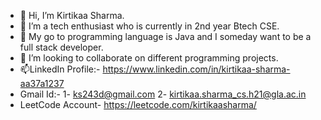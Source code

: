 - 👋 Hi, I’m Kirtikaa Sharma.
- 👀 I’m a tech enthusiast who is currently in 2nd year Btech CSE.
- 🌱 My go to programming language is Java and I someday want to be a full stack developer.
- 💞️ I’m looking to collaborate on different programming projects.
- 📫LinkedIn Profile:- https://www.linkedin.com/in/kirtikaa-sharma-aa37a1237
- Gmail Id:- 1- ks243d@gmail.com 2- kirtikaa.sharma_cs.h21@gla.ac.in
- LeetCode Account- https://leetcode.com/kirtikaasharma/

<!---
kirtikaasharma/kirtikaasharma is a ✨ special ✨ repository because its `README.md` (this file) appears on your GitHub profile.
You can click the Preview link to take a look at your changes.
--->
